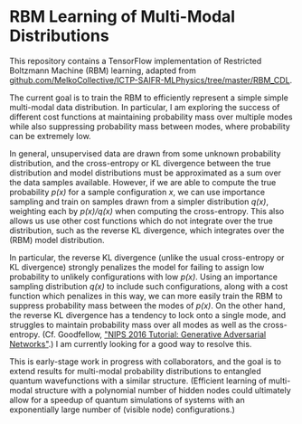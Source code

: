 # RBM Learning of Multi-Modal Distributions

This repository contains a TensorFlow implementation of Restricted Boltzmann Machine (RBM) learning, adapted from [github.com/MelkoCollective/ICTP-SAIFR-MLPhysics/tree/master/RBM_CDL](https://github.com/MelkoCollective/ICTP-SAIFR-MLPhysics/tree/master/RBM_CDL).

The current goal is to train the RBM to efficiently represent a simple simple multi-modal data distribution.  In particular, I am exploring the success of different cost functions at maintaining probability mass over multiple modes while also suppressing probability mass between modes, where probability can be extremely low.

In general, unsupervised data are drawn from some unknown probability distribution, and the cross-entropy or KL divergence between the true distribution and model distributions must be approximated as a sum over the data samples available.  However, if we are able to compute the true probability *p(x)* for a sample configuration *x*, we can use importance sampling and train on samples drawn from a simpler distribution *q(x)*, weighting each by *p(x)/q(x)* when computing the cross-entropy.  This also allows us use other cost functions which do not integrate over the true distribution, such as the reverse KL divergence, which integrates over the (RBM) model distribution.

In particular, the reverse KL divergence (unlike the usual cross-entropy or KL divergence) strongly penalizes the model for failing to assign low probability to unlikely configurations with low *p(x)*. Using an importance sampling distribution *q(x)* to include such configurations, along with a cost function which penalizes in this way, we can more easily train the RBM to suppress probability mass between the modes of *p(x)*.  On the other hand, the reverse KL divergence has a tendency to lock onto a single mode, and struggles to maintain probability mass over all modes as well as the cross-entropy.  (Cf. Goodfellow, ["NIPS 2016 Tutorial:
Generative Adversarial Networks"](https://arxiv.org/pdf/1701.00160.pdf).)  I am currently looking for a good way to resolve this.

This is early-stage work in progress with collaborators, and the goal is to extend results for multi-modal probability distributions to entangled quantum wavefunctions with a similar structure.  (Efficient learning of multi-modal structure with a polynomial number of hidden nodes could ultimately allow for a speedup of quantum simulations of systems with an exponentially large number of (visible node) configurations.)
